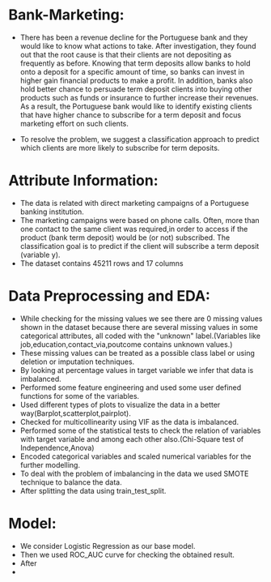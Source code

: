 # Bank-Marketing:
* There has been a revenue decline for the Portuguese bank and they would like to know what actions to take. After investigation, they found out that the root cause is that their clients are not depositing as frequently as before. Knowing that term deposits allow banks to hold onto a deposit for a specific amount of time, so banks can invest in higher gain financial products to make a profit. In addition, banks also hold better chance to persuade term deposit clients into buying other products such as funds or insurance to further increase their revenues. As a result, the Portuguese bank would like to identify existing clients that have higher chance to subscribe for a term deposit and focus marketing effort on such clients.

* To resolve the problem, we suggest a classification approach to predict which clients are more likely to subscribe for term deposits.

# Attribute Information:
* The data is related with direct marketing campaigns of a Portuguese banking institution. 
* The marketing campaigns were based on phone calls. Often, more than one contact to the same client was required,in order to access if the product (bank term deposit) would be (or not) subscribed. The classification goal is to predict if the client will subscribe a term deposit (variable y).
* The dataset contains 45211 rows and 17 columns

# Data Preprocessing and EDA:
* While checking for the missing values we see there are 0 missing values shown in the dataset because there are several missing values in some categorical attributes, all coded with the "unknown" label.(Variables like job,education,contact_via,poutcome contains unknown values.) 
* These missing values can be treated as a possible class label or using deletion or imputation techniques.
* By looking at percentage values in target variable we infer that data is imbalanced.
* Performed some feature engineering and used some user defined functions for some of the variables.
* Used different types of plots to visualize the data in a better way(Barplot,scatterplot,pairplot).
* Checked for multicollinearity using VIF as the data is imbalanced.
* Performed some of the statistical tests to check the relation of variables with target variable and among each other also.(Chi-Square test of Independence,Anova)
* Encoded categorical variables and scaled numerical variables for the further modelling.
* To deal with the problem of imbalancing in the data we used SMOTE technique to balance the data.
* After splitting the data using train_test_split.

# Model:
* We consider Logistic Regression as our base model.
* Then we used ROC_AUC curve for checking the obtained result.
* After 
* 


